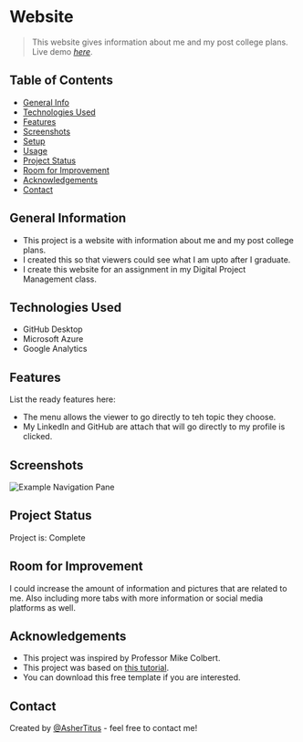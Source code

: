 # Website
> This website gives information about me and my post college plans.
> Live demo [_here_](https://ashertitus.com/). <!-- If you have the project hosted somewhere, include the link here. -->

## Table of Contents
* [General Info](#general-information)
* [Technologies Used](#technologies-used)
* [Features](#features)
* [Screenshots](#screenshots)
* [Setup](#setup)
* [Usage](#usage)
* [Project Status](#project-status)
* [Room for Improvement](#room-for-improvement)
* [Acknowledgements](#acknowledgements)
* [Contact](#contact)
<!-- * [License](#license) -->


## General Information
- This project is a website with information about me and my post college plans.
- I created this so that viewers could see what I am upto after I graduate.
- I create this website for an assignment in my Digital Project Management class.
<!-- You don't have to answer all the questions - just the ones relevant to your project. -->


## Technologies Used
- GitHub Desktop
- Microsoft Azure
- Google Analytics


## Features
List the ready features here:
- The menu allows the viewer to go directly to teh topic they choose.
- My LinkedIn and GitHub are attach that will go directly to my profile is clicked.


## Screenshots
![Example Navigation Pane](./Screenshots/website.jpg)


## Project Status
Project is: Complete


## Room for Improvement
I could increase the amount of information and pictures that are related to me. Also including more tabs with more information or social media platforms as well.


## Acknowledgements
- This project was inspired by Professor Mike Colbert.
- This project was based on [this tutorial](https://www.free-css.com/free-css-templates/page259/the-town).
- You can download this free template if you are interested.


## Contact
Created by [@AsherTitus](https://github.com/AsherTitus) - feel free to contact me!


<!-- Optional -->
<!-- ## License -->
<!-- This project is open source and available under the [... License](). -->

<!-- You don't have to include all sections - just the one's relevant to your project -->
